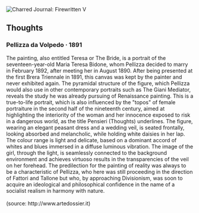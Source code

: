 <div class="artwork-of-the-day">
  <div class="container">
    <div class="img-wrapper">
      <img
        src="https://uploads5.wikiart.org/00384/images/pellizza-da-volpedo/pellizza-da-volpedo-pensieri.jpg!Large.jpg"
        alt="Charred Journal: Firewritten V" />
    </div>
    <div class="artwork-detail">
      <div class="artwork-origin"> 
        <h2 class="artwork-name">Thoughts</h2>
        <h3 class="artist">
          Pellizza da Volpedo
                    ·  1891
        </h3>
      </div>
      <p class="description">
        <span class="artwork-description-text ng-binding" ng-bind-html="viewModel.ArtworkOfTheDay.Description | unsafe">The painting, also entitled Teresa or The Bride, is a portrait of the seventeen-year-old Maria Teresa Bidone, whom Pellizza decided to marry in February 1892, after meeting her in August 1890. After being presented at the first Brera Triennale in 1891, this canvas was kept by the painter and never exhibited again. The pyramidal structure of the figure, which Pellizza would also use in other contemporary portraits such as The Giani Mediator, reveals the study he was already pursuing of Renaissance painting. This is a true-to-life portrait, which is also influenced by the "topos" of female portraiture in the second half of the nineteenth century, aimed at highlighting the interiority of the woman and her innocence exposed to risk in a dangerous world, as the title Pensieri (Thoughts) underlines. The figure, wearing an elegant peasant dress and a wedding veil, is seated frontally, looking absorbed and melancholic, while holding white daisies in her lap. The colour range is light and delicate, based on a dominant accord of whites and blues immersed in a diffuse luminous vibration. The image of the girl, through the light, is seamlessly connected to the background environment and achieves virtuoso results in the transparencies of the veil on her forehead. The predilection for the painting of reality was always to be a characteristic of Pellizza, who here was still proceeding in the direction of Fattori and Tallone but who, by approaching Divisionism, was soon to acquire an ideological and philosophical confidence in the name of a socialist realism in harmony with nature.<br><br>(source: http://www.artedossier.it)</span>
                        <div class="text-shadow-container" ng-show="showShadow" style=""></div>
      </p>
    </div>
  </div>

</div>
